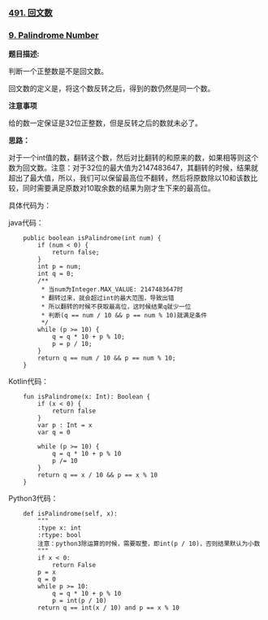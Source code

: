 ### [491. 回文数](http://www.lintcode.com/zh-cn/problem/palindrome-number/)

### [9. Palindrome Number](https://leetcode.com/problems/palindrome-number/description/)

**题目描述:**

判断一个正整数是不是回文数。

回文数的定义是，将这个数反转之后，得到的数仍然是同一个数。

**注意事项**

给的数一定保证是32位正整数，但是反转之后的数就未必了。

**思路：**

对于一个int值的数，翻转这个数，然后对比翻转的和原来的数，如果相等则这个数为回文数。注意：对于32位的最大值为2147483647，其翻转的时候，结果就超出了最大值，所以，我们可以保留最高位不翻转，然后将原数除以10和该数比较，同时需要满足原数对10取余数的结果为刚才生下来的最高位。

具体代码为：

java代码：

```
    public boolean isPalindrome(int num) {
        if (num < 0) {
            return false;
        }
        int p = num;
        int q = 0;
        /**
         * 当num为Integer.MAX_VALUE: 2147483647时
         * 翻转过来，就会超过int的最大范围，导致出错
         * 所以翻转的时候不获取最高位，这时候结果q就少一位
         * 判断(q == num / 10 && p == num % 10)就满足条件
         */
        while (p >= 10) {
            q = q * 10 + p % 10;
            p = p / 10;
        }
        return q == num / 10 && p == num % 10;
    }
```

Kotlin代码：

```
    fun isPalindrome(x: Int): Boolean {
        if (x < 0) {
            return false
        }
        var p : Int = x
        var q = 0

        while (p >= 10) {
            q = q * 10 + p % 10
            p /= 10
        }
        return q == x / 10 && p == x % 10
    }
```

Python3代码：

```
    def isPalindrome(self, x):
        """
        :type x: int
        :rtype: bool
        注意：python3除运算的时候，需要取整，即int(p / 10)，否则结果默认为小数
        """
        if x < 0:
            return False
        p = x
        q = 0
        while p >= 10:
            q = q * 10 + p % 10
            p = int(p / 10)
        return q == int(x / 10) and p == x % 10
```